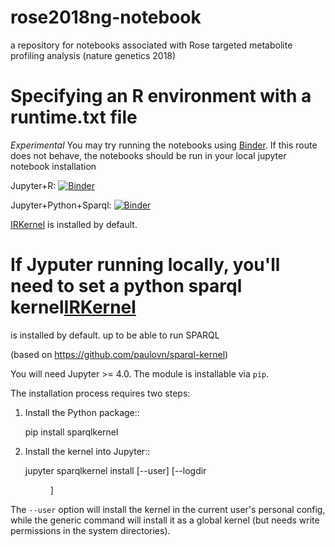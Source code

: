# rose2018ng-notebook

a repository for notebooks associated with Rose targeted metabolite profiling analysis (nature genetics 2018)

# Specifying an R environment with a runtime.txt file

_Experimental_ You may try running the notebooks using [Binder](https://mybinder.org/). If this route does not behave, the notebooks should be run in your local jupyter notebook installation

Jupyter+R: [![Binder](http://mybinder.org/badge_logo.svg)](http://beta.mybinder.org/v2/gh/proccaserra/rose2018ng-notebook/master?filepath=rose-metabolites-analysis.ipynb)

Jupyter+Python+Sparql: [![Binder](http://mybinder.org/badge_logo.svg)](http://beta.mybinder.org/v2/gh/proccaserra/rose2018ng-notebook/master?filepath=rose-rdf.ipynb)

[IRKernel](https://irkernel.github.io/)
is installed by default.


# If Jyputer running locally, you'll need to set a python sparql kernel[IRKernel](https://irkernel.github.io/)
is installed by default. up to be able to run SPARQL

(based on https://github.com/paulovn/sparql-kernel)

You will need Jupyter >= 4.0. The module is installable via ``pip``.

The installation process requires two steps:

1. Install the Python package::

     pip install sparqlkernel

2. Install the kernel into Jupyter::

     jupyter sparqlkernel install [--user] [--logdir <dir> ]

The ``--user`` option will install the kernel in the current user's personal
config, while the generic command will install it as a global kernel (but
needs write permissions in the system directories).

